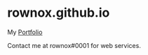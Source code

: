 # rownox.github.io

My [Portfolio](https://rownox.github.io/)

Contact me at rownox#0001 for web services.



